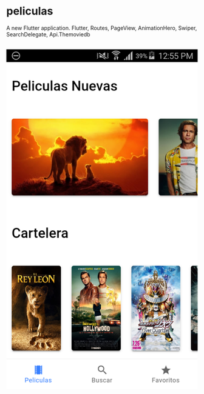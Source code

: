 # peliculas

A new Flutter application.
Flutter, Routes, PageView, AnimationHero, Swiper, SearchDelegate, Api.Themoviedb <br><br>

<img src="https://raw.githubusercontent.com/Arcangel1994/IonicwithAngular-themoviedb/master/src/assets/android/Home.png" /> <br>




